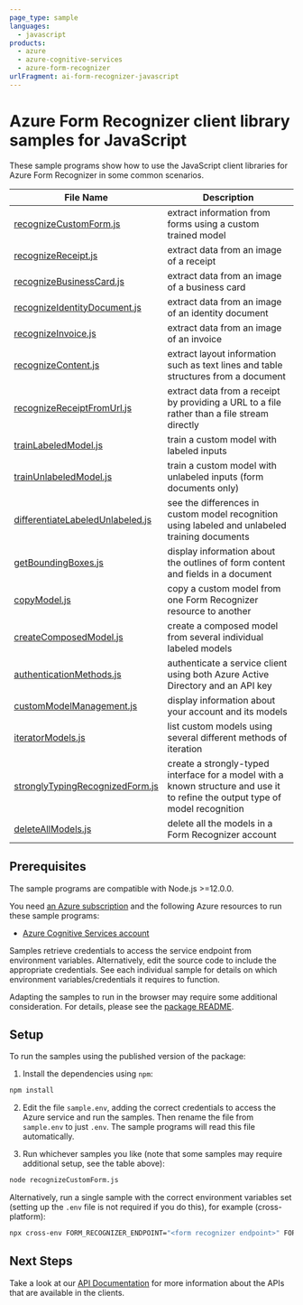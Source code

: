 ```yaml
---
page_type: sample
languages:
  - javascript
products:
  - azure
  - azure-cognitive-services
  - azure-form-recognizer
urlFragment: ai-form-recognizer-javascript
---
```


# Azure Form Recognizer client library samples for JavaScript

These sample programs show how to use the JavaScript client libraries for Azure Form Recognizer in some common scenarios.

| **File Name**                                                     | **Description**                                                                                                                |
| ----------------------------------------------------------------- | ------------------------------------------------------------------------------------------------------------------------------ |
| [recognizeCustomForm.js][recognizecustomform]                     | extract information from forms using a custom trained model                                                                    |
| [recognizeReceipt.js][recognizereceipt]                           | extract data from an image of a receipt                                                                                        |
| [recognizeBusinessCard.js][recognizebusinesscard]                 | extract data from an image of a business card                                                                                  |
| [recognizeIdentityDocument.js][recognizeidentitydocument]         | extract data from an image of an identity document                                                                             |
| [recognizeInvoice.js][recognizeinvoice]                           | extract data from an image of an invoice                                                                                       |
| [recognizeContent.js][recognizecontent]                           | extract layout information such as text lines and table structures from a document                                             |
| [recognizeReceiptFromUrl.js][recognizereceiptfromurl]             | extract data from a receipt by providing a URL to a file rather than a file stream directly                                    |
| [trainLabeledModel.js][trainlabeledmodel]                         | train a custom model with labeled inputs                                                                                       |
| [trainUnlabeledModel.js][trainunlabeledmodel]                     | train a custom model with unlabeled inputs (form documents only)                                                               |
| [differentiateLabeledUnlabeled.js][differentiatelabeledunlabeled] | see the differences in custom model recognition using labeled and unlabeled training documents                                 |
| [getBoundingBoxes.js][getboundingboxes]                           | display information about the outlines of form content and fields in a document                                                |
| [copyModel.js][copymodel]                                         | copy a custom model from one Form Recognizer resource to another                                                               |
| [createComposedModel.js][createcomposedmodel]                     | create a composed model from several individual labeled models                                                                 |
| [authenticationMethods.js][authenticationmethods]                 | authenticate a service client using both Azure Active Directory and an API key                                                 |
| [customModelManagement.js][custommodelmanagement]                 | display information about your account and its models                                                                          |
| [iteratorModels.js][iteratormodels]                               | list custom models using several different methods of iteration                                                                |
| [stronglyTypingRecognizedForm.js][stronglytypingrecognizedform]   | create a strongly-typed interface for a model with a known structure and use it to refine the output type of model recognition |
| [deleteAllModels.js][deleteallmodels]                             | delete all the models in a Form Recognizer account                                                                             |

## Prerequisites

The sample programs are compatible with Node.js >=12.0.0.

You need [an Azure subscription][freesub] and the following Azure resources to run these sample programs:

- [Azure Cognitive Services account][createinstance_azurecognitiveservicesaccount]

Samples retrieve credentials to access the service endpoint from environment variables. Alternatively, edit the source code to include the appropriate credentials. See each individual sample for details on which environment variables/credentials it requires to function.

Adapting the samples to run in the browser may require some additional consideration. For details, please see the [package README][package].

## Setup

To run the samples using the published version of the package:

1. Install the dependencies using `npm`:

```bash
npm install
```

2. Edit the file `sample.env`, adding the correct credentials to access the Azure service and run the samples. Then rename the file from `sample.env` to just `.env`. The sample programs will read this file automatically.

3. Run whichever samples you like (note that some samples may require additional setup, see the table above):

```bash
node recognizeCustomForm.js
```

Alternatively, run a single sample with the correct environment variables set (setting up the `.env` file is not required if you do this), for example (cross-platform):

```bash
npx cross-env FORM_RECOGNIZER_ENDPOINT="<form recognizer endpoint>" FORM_RECOGNIZER_API_KEY="<form recognizer api key>" CUSTOM_MODEL_ID="<custom model id>" node recognizeCustomForm.js
```

## Next Steps

Take a look at our [API Documentation][apiref] for more information about the APIs that are available in the clients.

[recognizecustomform]: https://github.com/Azure/azure-sdk-for-js/blob/main/sdk/formrecognizer/ai-form-recognizer/samples/v3/javascript/recognizeCustomForm.js
[recognizereceipt]: https://github.com/Azure/azure-sdk-for-js/blob/main/sdk/formrecognizer/ai-form-recognizer/samples/v3/javascript/recognizeReceipt.js
[recognizebusinesscard]: https://github.com/Azure/azure-sdk-for-js/blob/main/sdk/formrecognizer/ai-form-recognizer/samples/v3/javascript/recognizeBusinessCard.js
[recognizeidentitydocument]: https://github.com/Azure/azure-sdk-for-js/blob/main/sdk/formrecognizer/ai-form-recognizer/samples/v3/javascript/recognizeIdentityDocument.js
[recognizeinvoice]: https://github.com/Azure/azure-sdk-for-js/blob/main/sdk/formrecognizer/ai-form-recognizer/samples/v3/javascript/recognizeInvoice.js
[recognizecontent]: https://github.com/Azure/azure-sdk-for-js/blob/main/sdk/formrecognizer/ai-form-recognizer/samples/v3/javascript/recognizeContent.js
[recognizereceiptfromurl]: https://github.com/Azure/azure-sdk-for-js/blob/main/sdk/formrecognizer/ai-form-recognizer/samples/v3/javascript/recognizeReceiptFromUrl.js
[trainlabeledmodel]: https://github.com/Azure/azure-sdk-for-js/blob/main/sdk/formrecognizer/ai-form-recognizer/samples/v3/javascript/trainLabeledModel.js
[trainunlabeledmodel]: https://github.com/Azure/azure-sdk-for-js/blob/main/sdk/formrecognizer/ai-form-recognizer/samples/v3/javascript/trainUnlabeledModel.js
[differentiatelabeledunlabeled]: https://github.com/Azure/azure-sdk-for-js/blob/main/sdk/formrecognizer/ai-form-recognizer/samples/v3/javascript/differentiateLabeledUnlabeled.js
[getboundingboxes]: https://github.com/Azure/azure-sdk-for-js/blob/main/sdk/formrecognizer/ai-form-recognizer/samples/v3/javascript/getBoundingBoxes.js
[copymodel]: https://github.com/Azure/azure-sdk-for-js/blob/main/sdk/formrecognizer/ai-form-recognizer/samples/v3/javascript/copyModel.js
[createcomposedmodel]: https://github.com/Azure/azure-sdk-for-js/blob/main/sdk/formrecognizer/ai-form-recognizer/samples/v3/javascript/createComposedModel.js
[authenticationmethods]: https://github.com/Azure/azure-sdk-for-js/blob/main/sdk/formrecognizer/ai-form-recognizer/samples/v3/javascript/authenticationMethods.js
[custommodelmanagement]: https://github.com/Azure/azure-sdk-for-js/blob/main/sdk/formrecognizer/ai-form-recognizer/samples/v3/javascript/customModelManagement.js
[iteratormodels]: https://github.com/Azure/azure-sdk-for-js/blob/main/sdk/formrecognizer/ai-form-recognizer/samples/v3/javascript/iteratorModels.js
[stronglytypingrecognizedform]: https://github.com/Azure/azure-sdk-for-js/blob/main/sdk/formrecognizer/ai-form-recognizer/samples/v3/javascript/stronglyTypingRecognizedForm.js
[deleteallmodels]: https://github.com/Azure/azure-sdk-for-js/blob/main/sdk/formrecognizer/ai-form-recognizer/samples/v3/javascript/deleteAllModels.js
[apiref]: https://docs.microsoft.com/javascript/api/@azure/ai-form-recognizer
[freesub]: https://azure.microsoft.com/free/
[createinstance_azurecognitiveservicesaccount]: https://docs.microsoft.com/azure/cognitive-services/cognitive-services-apis-create-account
[package]: https://github.com/Azure/azure-sdk-for-js/tree/main/sdk/formrecognizer/ai-form-recognizer/README.md